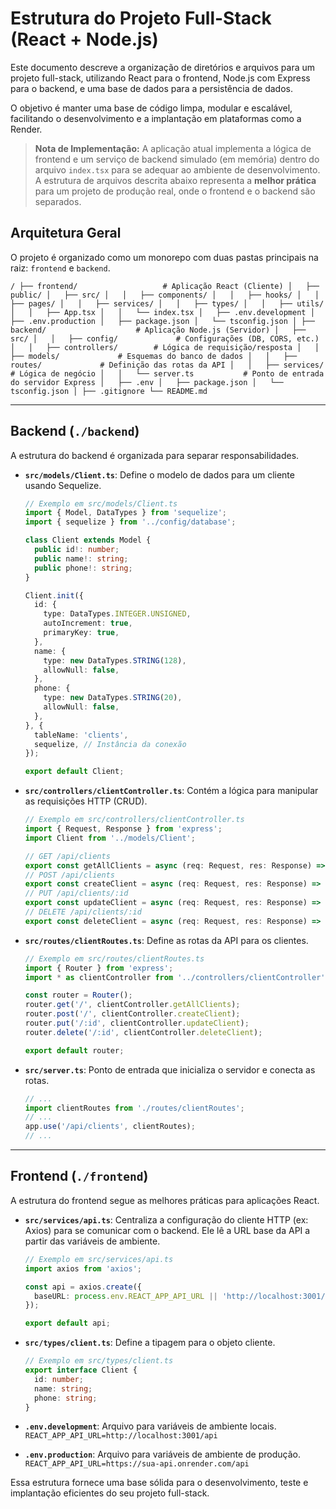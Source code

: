 # Estrutura do Projeto Full-Stack (React + Node.js)

Este documento descreve a organização de diretórios e arquivos para um projeto full-stack, utilizando React para o frontend, Node.js com Express para o backend, e uma base de dados para a persistência de dados.

O objetivo é manter uma base de código limpa, modular e escalável, facilitando o desenvolvimento e a implantação em plataformas como a Render.

> **Nota de Implementação:** A aplicação atual implementa a lógica de frontend e um serviço de backend simulado (em memória) dentro do arquivo `index.tsx` para se adequar ao ambiente de desenvolvimento. A estrutura de arquivos descrita abaixo representa a **melhor prática** para um projeto de produção real, onde o frontend e o backend são separados.

## Arquitetura Geral

O projeto é organizado como um monorepo com duas pastas principais na raiz: `frontend` e `backend`.

`
/
├── frontend/                   # Aplicação React (Cliente)
│   ├── public/
│   ├── src/
│   │   ├── components/
│   │   ├── hooks/
│   │   ├── pages/
│   │   ├── services/
│   │   ├── types/
│   │   ├── utils/
│   │   ├── App.tsx
│   │   └── index.tsx
│   ├── .env.development
│   ├── .env.production
│   ├── package.json
│   └── tsconfig.json
│
├── backend/                    # Aplicação Node.js (Servidor)
│   ├── src/
│   │   ├── config/             # Configurações (DB, CORS, etc.)
│   │   ├── controllers/        # Lógica de requisição/resposta
│   │   ├── models/             # Esquemas do banco de dados
│   │   ├── routes/             # Definição das rotas da API
│   │   ├── services/           # Lógica de negócio
│   │   └── server.ts           # Ponto de entrada do servidor Express
│   ├── .env
│   ├── package.json
│   └── tsconfig.json
│
├── .gitignore
└── README.md
`

---

## Backend (`./backend`)

A estrutura do backend é organizada para separar responsabilidades.

-   **`src/models/Client.ts`**: Define o modelo de dados para um cliente usando Sequelize.

    ```typescript
    // Exemplo em src/models/Client.ts
    import { Model, DataTypes } from 'sequelize';
    import { sequelize } from '../config/database';

    class Client extends Model {
      public id!: number;
      public name!: string;
      public phone!: string;
    }

    Client.init({
      id: {
        type: DataTypes.INTEGER.UNSIGNED,
        autoIncrement: true,
        primaryKey: true,
      },
      name: {
        type: new DataTypes.STRING(128),
        allowNull: false,
      },
      phone: {
        type: new DataTypes.STRING(20),
        allowNull: false,
      },
    }, {
      tableName: 'clients',
      sequelize, // Instância da conexão
    });

    export default Client;
    ```

-   **`src/controllers/clientController.ts`**: Contém a lógica para manipular as requisições HTTP (CRUD).

    ```typescript
    // Exemplo em src/controllers/clientController.ts
    import { Request, Response } from 'express';
    import Client from '../models/Client';

    // GET /api/clients
    export const getAllClients = async (req: Request, res: Response) => { /* ... */ };
    // POST /api/clients
    export const createClient = async (req: Request, res: Response) => { /* ... */ };
    // PUT /api/clients/:id
    export const updateClient = async (req: Request, res: Response) => { /* ... */ };
    // DELETE /api/clients/:id
    export const deleteClient = async (req: Request, res: Response) => { /* ... */ };
    ```
-   **`src/routes/clientRoutes.ts`**: Define as rotas da API para os clientes.
    ```typescript
    // Exemplo em src/routes/clientRoutes.ts
    import { Router } from 'express';
    import * as clientController from '../controllers/clientController';

    const router = Router();
    router.get('/', clientController.getAllClients);
    router.post('/', clientController.createClient);
    router.put('/:id', clientController.updateClient);
    router.delete('/:id', clientController.deleteClient);

    export default router;
    ```
-   **`src/server.ts`**: Ponto de entrada que inicializa o servidor e conecta as rotas.
    ```typescript
    // ...
    import clientRoutes from './routes/clientRoutes';
    // ...
    app.use('/api/clients', clientRoutes);
    // ...
    ```
---

## Frontend (`./frontend`)

A estrutura do frontend segue as melhores práticas para aplicações React.

-   **`src/services/api.ts`**: Centraliza a configuração do cliente HTTP (ex: Axios) para se comunicar com o backend. Ele lê a URL base da API a partir das variáveis de ambiente.

    ```typescript
    // Exemplo em src/services/api.ts
    import axios from 'axios';

    const api = axios.create({
      baseURL: process.env.REACT_APP_API_URL || 'http://localhost:3001/api',
    });

    export default api;
    ```
-   **`src/types/client.ts`**: Define a tipagem para o objeto cliente.
    ```typescript
    // Exemplo em src/types/client.ts
    export interface Client {
      id: number;
      name: string;
      phone: string;
    }
    ```
-   **`.env.development`**: Arquivo para variáveis de ambiente locais.
    `REACT_APP_API_URL=http://localhost:3001/api`

-   **`.env.production`**: Arquivo para variáveis de ambiente de produção.
    `REACT_APP_API_URL=https://sua-api.onrender.com/api`

Essa estrutura fornece uma base sólida para o desenvolvimento, teste e implantação eficientes do seu projeto full-stack.
